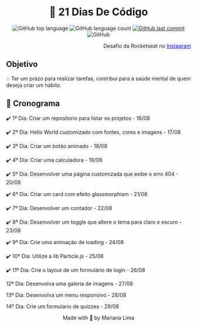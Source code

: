 <h1 align="center">🎯 21 Dias De Código</h1>

<p align="center" margin-top="25px" >
  <img alt="GitHub top language" src="https://img.shields.io/github/languages/top/Mahflima/21-Dias-De-Codigo?color=015F43">

  <img alt="GitHub language count" src="https://img.shields.io/github/languages/count/Mahflima/21-Dias-De-Codigo?color=00875F">
  
  <a href="https://github.com/Ricmaloy/NLW-6/commits/master">
    <img alt="GitHub last commit" src="https://img.shields.io/github/last-commit/Mahflima/21-Dias-De-Codigo?color=00B37E">
  </a>

  <img alt="GitHub" src="https://img.shields.io/github/license/Mahflima/21-Dias-De-Codigo?color=81D8F7">
</p>
<p  align="end">Desafio da Rocketseat no <a style="color:blue;" href="https://www.instagram.com/p/ChTBg1BpLGU/" target="_blank">Instagram</a></p>



<h2>Objetivo</h2>

💡 Ter um prazo para realizar tarefas, contribui para a saúde mental de quem deseja criar um hábito.


<h2>📅 Cronograma</h2>

  <p>✔️ 1º Dia: Criar um repositorio para listar os projetos - 16/08</p>
  <p>✔️ 2º Dia: Hello World customizado com fontes, cores e imagens - 17/08</p>
  <p>✔️ 3º Dia: Criar um botão animado - 18/08</p>
  <p>✔️ 4º Dia: Criar uma calculadora - 19/08</p>
  <p>✔️ 5º Dia: Desenvolver uma página customizada que exibe o erro 404 - 20/08</p>
  <p>✔️ 6º Dia: Criar um card com efeito glassmorphism - 21/08</p>
  <p>✔️ 7º Dia: Desenvolver um contador - 22/08<p>
  <p>✔️ 8º Dia: Desenvolver um toggle que altere o tema para claro e escuro - 23/08<p>
  <p>✔️ 9º Dia: Crie uma animação de loading - 24/08<p>
  <p>✔️ 10º Dia: Utilize a lib Particle.js - 25/08<p>
  <p>✔️ 11º Dia: Crie o layout de um formulário de login - 26/08<p>
  <p>12º Dia: Desenvolva uma galeria de imagens - 27/08<p>
  <p>13º Dia: Desenvolva um menu responsivo - 28/08<p>
  <p>14º Dia: Crie um formulario de quizzes - 29/08<p>

<p align="center">Made with 💜 by Mariana Lima</p>
